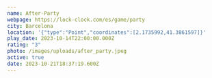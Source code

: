```yaml
---
name: After-Party
webpage: https://lock-clock.com/es/game/party
city: Barcelona
location: '{"type":"Point","coordinates":[2.1735992,41.3861597]}'
play_date: 2023-10-14T22:00:00.000Z
rating: "3"
photo: /images/uploads/after_party.jpeg
active: true
date: 2023-10-21T18:37:19.600Z
---
```

